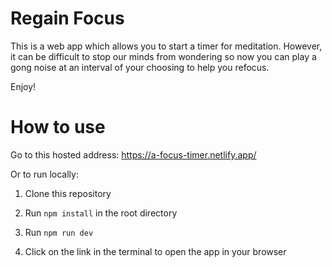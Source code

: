 # Regain Focus

This is a web app which allows you to start a timer for meditation. However, it can be difficult to stop our minds from wondering so now you can play a gong noise at an interval of your choosing to help you refocus.

Enjoy!

# How to use

Go to this hosted address: https://a-focus-timer.netlify.app/

Or to run locally:

1. Clone this repository

2. Run `npm install` in the root directory

3. Run `npm run dev`

4. Click on the link in the terminal to open the app in your browser
